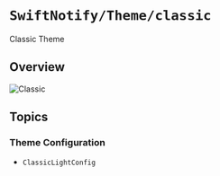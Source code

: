 # ``SwiftNotify/Theme/classic``

Classic Theme

## Overview

![Classic](Classic)

## Topics

### Theme Configuration

- ``ClassicLightConfig``
